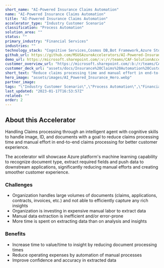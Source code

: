 ```yaml
---
short_name: "AI-Powered Insurance Claims Automation"
name: "AI-Powered Insurance Claims Automation"
title: "AI-Powered Insurance Claims Automation"
accelerator_type: "Industry Customer Scenario"
classification: "Process Automation"
solution_area: ""
status: ""
primary_industry: "Financial Services"
industries: ""
technology_stack: "Cognitive Services,Cosmos DB,Bot Framework,Azure Storage,Form Recognizer,Luis"
github_url: https://github.com/MSUSAzureAccelerators/AI-Powered-Insurance-Claims-Automation-Accelerator
demo_url: https://microsoft.sharepoint.com/:v:/r/teams/CAF-SolutionAccelerators/Shared%20Documents/General/BVA%20Files/AI-Powered%20Insurance%20Claims%20Automation/POV_demo_AI-Powered%20Insurance%20Claims%20Automation.mp4?csf=1&web=1&e=ByQsTd
customer_overview_url: "https://microsoft.sharepoint.com/:b:/r/teams/CAF-SolutionAccelerators/Shared%20Documents/General/BVA%20Files/AI-Powered%20Insurance%20Claims%20Automation/Insurance%20Claims%20Automation%20Overview.pdf?csf=1&web=1&e=Xzc93I"
customer_deck_url: "assets/docs/Insurance%20Claims%20Automation%20Customer%20Deck.pdf"
short_text: "Reduce claims processing time and manual effort in end-to-end claims processing for better customer experience."
hero_image: "assets/images/AI_Powered_Insurance_Hero.webp"
partner_image: 
tags: "\"Industry Customer Scenario\",\"Process Automation\",\"Financial Services\",\"Cognitive Services\",\"Cosmos DB\",\"Bot Framework\",\"Azure Storage\",\"Form Recognizer\",\"Luis\""
last_updated: "2023-01-17T16:53:57Z"
related: ""
order: 2
---
```

## About this Accelerator

Handling Claims processing through an intelligent agent with cognitive skills to handle image, ID, and documents with a goal to reduce claims processing time and manual effort in end-to-end claims processing for better customer experience.

The accelerator will showcase Azure platform's machine learning capability to recognize document type, extract required fields and push data to downstream applications, significantly reducing manual efforts and creating smoother customer experience.

### Challenges
- Organization handles large volumes of documents (claims, applications, contracts, invoices, etc.) and not able to efficiently capture any rich insights
- Organization is investing in expensive manual labor to extract data
- Manual data extraction is inefficient and/or error-prone
- More time is spent on extracting data than on analysis and insights

### Benefits
- Increase time to value/time to insight by reducing document processing times
- Reduce operating expenses by automation of manual processes
- Improve confidence and accuracy in extracted data